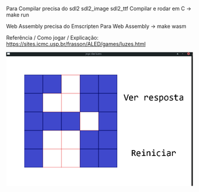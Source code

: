 Para Compilar precisa do sdl2 sdl2_image sdl2_ttf 
Compilar e rodar em C -> make run

Web Assembly precisa do Emscripten
Para Web Assembly -> make wasm

Referência / Como jogar / Explicação:
https://sites.icmc.usp.br/frasson/ALED/games/luzes.html

![](https://github.com/ansoncg/Jogo_das_luzes/blob/master/rodando/rodando.png)
